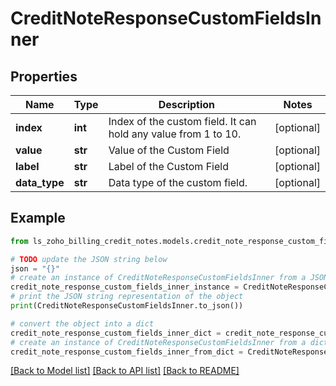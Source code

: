 # CreditNoteResponseCustomFieldsInner


## Properties

Name | Type | Description | Notes
------------ | ------------- | ------------- | -------------
**index** | **int** | Index of the custom field. It can hold any value from 1 to 10. | [optional] 
**value** | **str** | Value of the Custom Field | [optional] 
**label** | **str** | Label of the Custom Field | [optional] 
**data_type** | **str** | Data type of the custom field. | [optional] 

## Example

```python
from ls_zoho_billing_credit_notes.models.credit_note_response_custom_fields_inner import CreditNoteResponseCustomFieldsInner

# TODO update the JSON string below
json = "{}"
# create an instance of CreditNoteResponseCustomFieldsInner from a JSON string
credit_note_response_custom_fields_inner_instance = CreditNoteResponseCustomFieldsInner.from_json(json)
# print the JSON string representation of the object
print(CreditNoteResponseCustomFieldsInner.to_json())

# convert the object into a dict
credit_note_response_custom_fields_inner_dict = credit_note_response_custom_fields_inner_instance.to_dict()
# create an instance of CreditNoteResponseCustomFieldsInner from a dict
credit_note_response_custom_fields_inner_from_dict = CreditNoteResponseCustomFieldsInner.from_dict(credit_note_response_custom_fields_inner_dict)
```
[[Back to Model list]](../README.md#documentation-for-models) [[Back to API list]](../README.md#documentation-for-api-endpoints) [[Back to README]](../README.md)


